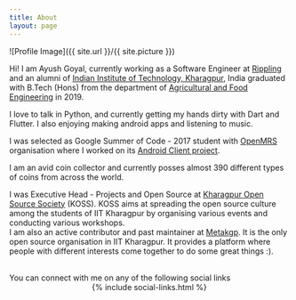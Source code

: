 ```yaml
---
title: About
layout: page
---
```

![Profile Image]({{ site.url }}/{{ site.picture }})

<p>Hi! I am Ayush Goyal, currently working as a Software Engineer at <a href='https://www.rippling.com' target="_blank">Rippling</a> and an alumni of <a target="_blank" href="https://www.iitkgp.ac.in">Indian Institute of Technology, Kharagpur</a>, India graduated with B.Tech (Hons) from the department of <a target="_blank" href="http://www.agri.iitkgp.ernet.in">Agricultural and Food Engineering</a> in 2019.</p>

<p>I love to talk in Python, and currently getting my hands dirty with Dart and Flutter. I also enjoying making android apps and listening to music.</p>

<p>I was selected as <bold>Google Summer of Code - 2017</bold> student with <a target="_blank" href="http://openmrs.org">OpenMRS</a> organisation where I worked on its <a href="https://summerofcode.withgoogle.com/projects/#4561348015947776" target="_blank">Android Client project</a>.</p>

<p>I am an avid coin collector and currently posses almost 390 different types of coins from across the world. </p>

<p>I was Executive Head - Projects and Open Source at <a href="https://kossiitkgp.in" target="_blank">Kharagpur Open Source Society</a> (KOSS). KOSS aims at spreading the open source culture among the students of IIT Kharagpur by organising various events and conducting various workshops. <br>
I am also an active contributor and past maintainer at <a href="https://metakgp.github.io" target="_blank">Metakgp</a>. It is the only open source organisation in IIT Kharagpur. It provides a platform where people with different interests come together to do some great things :). 
</p>
<br>You can connect with me on any of the following social links<br>
<center>{% include social-links.html %}</center>
<!-- <h2>Skills</h2>

<ul class="skill-list">
	<li>HTML - Jade - Haml - Erb</li>
	<li>Responsive (Mobile First)</li>
	<li>CSS (Stylus, Sass, Less)</li>
	<li>Css Frameworks (Bootstrap, Foundation)</li>
	<li>Javascript (Design Patterns, Testes)</li>
	<li>NodeJS</li>
	<li>AngularJS - ReactJS</li>
	<li>Grunt - Gulp - Yeoman</li>
	<li>Git</li>
	<li>PHP</li>
	<li>Python</li>
	<li>MySQL - MongoDB</li>
	<li>Scrum and Kanban</li>
	<li>TDD e Continuous Integration</li>
</ul>

<h2>Projects</h2>

<ul>
	<li><a href="https://github.com/">Lorem Lorem</a></li>
	<li><a href="https://github.com/">Ipsum Dolor</a></li>
	<li><a href="https://github.com/">Dolor Lorem</a></li>
</ul> -->
